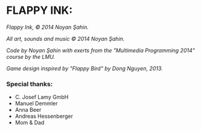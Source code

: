# FLAPPY INK:

*Flappy Ink, © 2014 Noyan Şahin.*

*All art, sounds and music © 2014 Noyan Şahin.*

*Code by Noyan Şahin with exerts from the "Multimedia Programming 2014" course by the LMU.*


*Game design inspired by "Flappy Bird" by Dong Nguyen, 2013.*

### Special thanks:
-  C. Josef Lamy GmbH
-  Manuel Demmler
-  Anna Beer
-  Andreas Hessenberger
-  Mom & Dad
